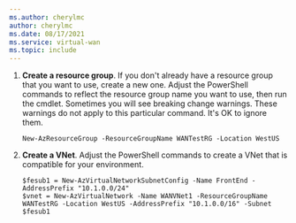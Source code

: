 ```yaml
---
ms.author: cherylmc
author: cherylmc
ms.date: 08/17/2021
ms.service: virtual-wan
ms.topic: include
---
```


1. **Create a resource group**. If you don't already have a resource group that you want to use, create a new one. Adjust the PowerShell commands to reflect the resource group name you want to use, then run the cmdlet. Sometimes you will see breaking change warnings. These warnings do not apply to this particular command. It's OK to ignore them.

   ```azurepowershell-interactive
   New-AzResourceGroup -ResourceGroupName WANTestRG -Location WestUS
   ```
2. **Create a VNet**. Adjust the PowerShell commands to create a VNet that is compatible for your environment.

   ```azurepowershell-interactive
   $fesub1 = New-AzVirtualNetworkSubnetConfig -Name FrontEnd -AddressPrefix "10.1.0.0/24"
   $vnet = New-AzVirtualNetwork -Name WANVNet1 -ResourceGroupName WANTestRG -Location WestUS -AddressPrefix "10.1.0.0/16" -Subnet $fesub1
   ```
